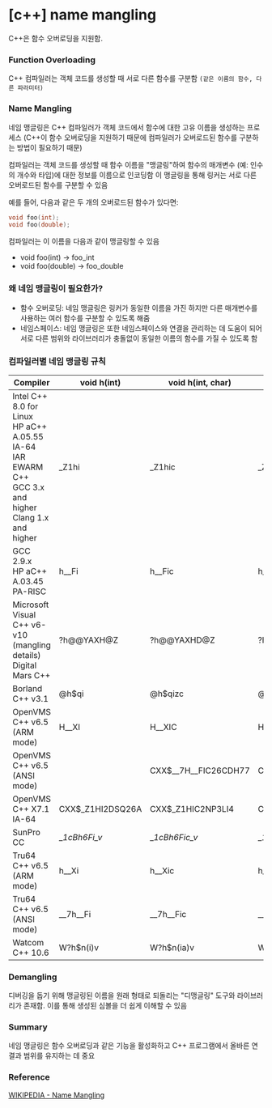 # [c++] name mangling

C++은 함수 오버로딩을 지원함.
### Function Overloading
C++ 컴파일러는 객체 코드를 생성할 때 서로 다른 함수를 구분함 `(같은 이름의 함수, 다른 파라미터)`

### Name Mangling
네임 맹글링은 C++ 컴파일러가 객체 코드에서 함수에 대한 고유 이름을 생성하는 프로세스 (C++이 함수 오버로딩을 지원하기 때문에 컴파일러가 오버로드된 함수를 구분하는 방법이 필요하기 때문)

컴파일러는 객체 코드를 생성할 때 함수 이름을 "맹글링"하여 함수의 매개변수 (예: 인수의 개수와 타입)에 대한 정보를 이름으로 인코딩함 이 맹글링을 통해 링커는 서로 다른 오버로드된 함수를 구분할 수 있음

예를 들어, 다음과 같은 두 개의 오버로드된 함수가 있다면:

```c++
void foo(int);
void foo(double);
```
컴파일러는 이 이름을 다음과 같이 맹글링할 수 있음

- void foo(int) -> foo_int
- void foo(double) -> foo_double

### 왜 네임 맹글링이 필요한가?
- 함수 오버로딩: 네임 맹글링은 링커가 동일한 이름을 가진 하지만 다른 매개변수를 사용하는 여러 함수를 구분할 수 있도록 해줌
- 네임스페이스: 네임 맹글링은 또한 네임스페이스와 연결을 관리하는 데 도움이 되어 서로 다른 범위와 라이브러리가 충돌없이 동일한 이름의 함수를 가질 수 있도록 함

### 컴파일러별 네임 맹글링 규칙
|Compiler|void h(int)|void h(int, char)|void h(void)|
|---|---|---|---|
|Intel C++ 8.0 for Linux<br>HP aC++ A.05.55 IA-64<br>IAR EWARM C++<br>GCC 3.x and higher<br>Clang 1.x and higher|_Z1hi|_Z1hic|_Z1hv|
|GCC 2.9.x<br>HP aC++ A.03.45 PA-RISC|	h__Fi|h__Fic|h__Fv|
|Microsoft Visual C++ v6-v10 (mangling details)<br>Digital Mars C++|?h@@YAXH@Z|?h@@YAXHD@Z|?h@@YAXXZ|
|Borland C++ v3.1|@h$qi|@h$qizc|@h$qv|
|OpenVMS C++ v6.5 (ARM mode)|H__XI|H__XIC|H__XV|
|OpenVMS C++ v6.5 (ANSI mode)|		|CXX$__7H__FIC26CDH77|CXX$__7H__FV2CB06E8|
|OpenVMS C++ X7.1 IA-64|CXX$_Z1HI2DSQ26A|CXX$_Z1HIC2NP3LI4|CXX$_Z1HV0BCA19V|
|SunPro CC|__1cBh6Fi_v_|__1cBh6Fic_v_|__1cBh6F_v_|
|Tru64 C++ v6.5 (ARM mode)|h__Xi|h__Xic|h__Xv|
|Tru64 C++ v6.5 (ANSI mode)|__7h__Fi|__7h__Fic|__7h__Fv|
|Watcom C++ 10.6|W?h$n(i)v|W?h$n(ia)v|W?h$n()v|

### Demangling
디버깅을 돕기 위해 맹글링된 이름을 원래 형태로 되돌리는 "디맹글링" 도구와 라이브러리가 존재함. 이를 통해 생성된 심볼을 더 쉽게 이해할 수 있음

### Summary
네임 맹글링은 함수 오버로딩과 같은 기능을 활성화하고 C++ 프로그램에서 올바른 연결과 범위를 유지하는 데 중요

### Reference
[WIKIPEDIA - Name Mangling](https://en.wikipedia.org/wiki/Name_mangling)

